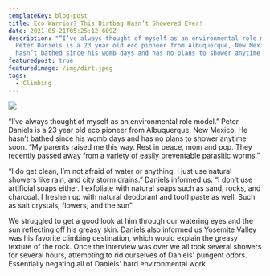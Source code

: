 ```yaml
---
templateKey: blog-post
title: Eco Warrior? This Dirtbag Hasn’t Showered Ever!
date: 2021-05-21T05:25:12.609Z
description: "“I’ve always thought of myself as an environmental role model.”
  Peter Daniels is a 23 year old eco pioneer from Albuquerque, New Mexico. He
  hasn’t bathed since his womb days and has no plans to shower anytime soon. "
featuredpost: true
featuredimage: /img/dirt.jpeg
tags:
  - Climbing
---
```

![](/img/dirt.jpeg)

“I’ve always thought of myself as an environmental role model.” Peter Daniels is a 23 year old eco pioneer from Albuquerque, New Mexico. He hasn’t bathed since his womb days and has no plans to shower anytime soon. “My parents raised me this way. Rest in peace, mom and pop. They recently passed away from a variety of easily preventable parasitic worms.”

“I do get clean, I’m not afraid of water or anything. I just use natural showers like rain, and city storm drains.” Daniels informed us. “I don’t use artificial soaps either. I exfoliate with natural soaps such as sand, rocks, and charcoal. I freshen up with natural deodorant and toothpaste as well. Such as salt crystals, flowers, and the sun” 

We struggled to get a good look at him through our watering eyes and the sun reflecting off his greasy skin. Daniels also informed us Yosemite Valley was his favorite climbing destination, which would explain the greasy texture of the rock. Once the interview was over we all took several showers for several hours, attempting to rid ourselves of Daniels' pungent odors. Essentially negating all of Daniels' hard environmental work.